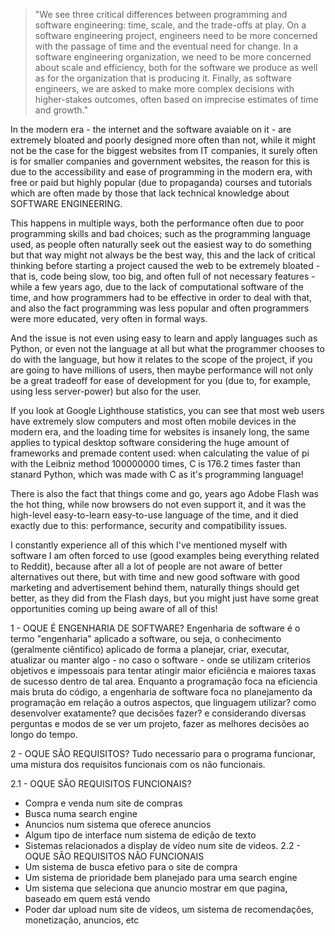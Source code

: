 > "We see three critical differences between programming and software engineering: time, scale, and the trade-offs at play.   On a software engineering project, engineers need to be more concerned with the passage of time and the eventual need for change. In a software engineering organization, we need to be more concerned about scale and efficiency, both for the software we produce as well as for the organization that is producing it. Finally, as software engineers, we are asked to make more complex decisions with higher-stakes outcomes, often based on imprecise estimates of time and growth."

  In the modern era - the internet and the software avaiable on it - are extremely bloated and poorly designed more often than not, while it might not be the case for the biggest websites from IT companies, it surely often is for smaller companies and government websites, the reason for this is due to the accessibility and ease of programming in the modern era, with free or paid but highly popular (due to propaganda) courses and tutorials which are often made by those that lack technical knowledge about SOFTWARE ENGINEERING.
  
  This happens in multiple ways, both the performance often due to poor programming skills and bad choices; such as the programming language used, as people often naturally seek out the easiest way to do something but that way might not always be the best way, this and the lack of critical thinking before starting a project caused the web to be extremely bloated - that is, code being slow, too big, and often full of not necessary features - while a few years ago, due to the lack of computational software of the time, and how programmers had to be effective in order to deal with that, and also the fact programming was less popular and often programmers were more educated, very often in formal ways.
  
  And the issue is not even using easy to learn and apply languages such as Python, or even not the language at all but what the programmer chooses to do with the language, but how it relates to the scope of the project, if you are going to have millions of users, then maybe performance will not only be a great tradeoff for ease of development for you (due to, for example, using less server-power) but also for the user.

  If you look at Google Lighthouse statistics, you can see that most web users have extremely slow computers and most often mobile devices in the modern era, and the loading time for websites is insanely long, the same applies to typical desktop software considering the huge amount of frameworks and premade content used: when calculating the value of pi with the Leibniz method 100000000 times, C is 176.2 times faster than stanard Python, which was made with C as it's programming language!
  
  There is also the fact that things come and go, years ago Adobe Flash was the hot thing, while now browsers do not even support it, and it was the high-level easy-to-learn easy-to-use language of the time, and it died exactly due to this: performance, security and compatibility issues. 
  
  I constantly experience all of this which I've mentioned myself with software I am often forced to use (good examples being everything related to Reddit), because after all a lot of people are not aware of better alternatives out there, but with time and new good software with good marketing and advertisement behind them, naturally things should get better, as they did from the Flash days, but you might just have some great opportunities coming up being aware of all of this!
  
  
  
  
  
1 - OQUE É ENGENHARIA DE SOFTWARE?
  Engenharia de software é o termo "engenharia" aplicado a software, ou seja, o conhecimento (geralmente ciêntifico) aplicado de forma a planejar, criar, executar, atualizar ou manter algo - no caso o software - onde se utilizam criterios objetivos e impessoais para tentar atingir maior eficiência e maiores taxas de sucesso dentro de tal area.
  Enquanto a programação foca na eficiencia mais bruta do código, a engenharia de software foca no planejamento da programação em relação a outros aspectos, que linguagem utilizar?  como desenvolver exatamente? que decisões fazer? e considerando diversas perguntas e modos de se ver um projeto, fazer as melhores decisões ao longo do tempo.

2 - OQUE SÃO REQUISITOS?
  Tudo necessario para o programa funcionar, uma mistura dos requisitos funcionais com os não funcionais.
  
2.1 - OQUE SÃO REQUISITOS FUNCIONAIS?
  - Compra e venda num site de compras
  - Busca numa search engine
  - Anuncios num sistema que oferece anuncios
  - Algum tipo de interface num sistema de edição de texto
  - Sistemas relacionados a display de vídeo num site de videos.
2.2 - OQUE SÃO REQUISITOS NÃO FUNCIONAIS
  - Um sistema de busca efetivo para o site de compra
  - Um sistema de prioridade bem planejado para uma search engine
  - Um sistema que seleciona que anuncio mostrar em que pagina, baseado em quem está vendo
  - Poder dar upload num site de vídeos, um sistema de recomendações, monetização, anuncios, etc
